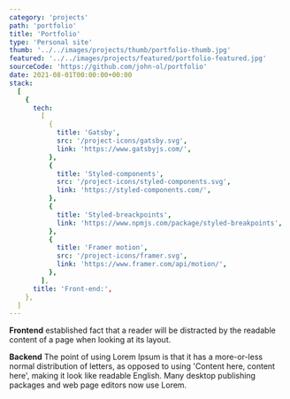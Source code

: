 ```yaml
---
category: 'projects'
path: 'portfolio'
title: 'Portfolio'
type: 'Personal site'
thumb: '../../images/projects/thumb/portfolio-thumb.jpg'
featured: '../../images/projects/featured/portfolio-featured.jpg'
sourceCode: 'https://github.com/john-ol/portfolio'
date: 2021-08-01T00:00:00+00:00
stack:
  [
    {
      tech:
        [
          {
            title: 'Gatsby',
            src: '/project-icons/gatsby.svg',
            link: 'https://www.gatsbyjs.com/',
          },
          {
            title: 'Styled-components',
            src: '/project-icons/styled-components.svg',
            link: 'https://styled-components.com/',
          },
          {
            title: 'Styled-breackpoints',
            link: 'https://www.npmjs.com/package/styled-breakpoints',
          },
          {
            title: 'Framer motion',
            src: '/project-icons/framer.svg',
            link: 'https://www.framer.com/api/motion/',
          },
        ],
      title: 'Front-end:',
    },
  ]
---
```


**Frontend** established fact that a reader will be distracted by the readable content of a page when looking at its layout.

**Backend** The point of using Lorem Ipsum is that it has a more-or-less normal distribution of letters, as opposed to using 'Content here, content here', making it look like readable English. Many desktop publishing packages and web page editors now use Lorem.
